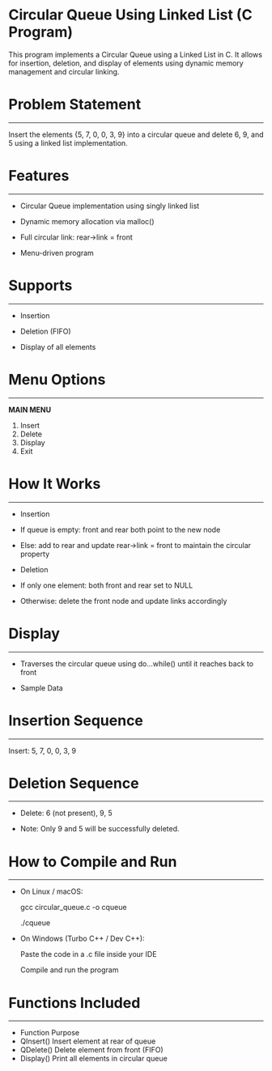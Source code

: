 # Circular Queue Using Linked List (C Program)

This program implements a Circular Queue using a Linked List in C. It allows for insertion, deletion, and display of elements using dynamic memory management and circular linking.

# Problem Statement
-------------------
Insert the elements {5, 7, 0, 0, 3, 9} into a circular queue and delete 6, 9, and 5 using a linked list implementation.


# Features
-----------
* Circular Queue implementation using singly linked list

* Dynamic memory allocation via malloc()

* Full circular link: rear->link = front

* Menu-driven program


# Supports
----------
* Insertion

* Deletion (FIFO)

* Display of all elements


# Menu Options
--------------
 ****MAIN MENU****

 1. Insert
 2. Delete
 3. Display
 4. Exit


# How It Works
--------------
* Insertion

* If queue is empty: front and rear both point to the new node

* Else: add to rear and update rear->link = front to maintain the circular property

* Deletion

* If only one element: both front and rear set to NULL

* Otherwise: delete the front node and update links accordingly


# Display
---------
* Traverses the circular queue using do...while() until it reaches back to front

* Sample Data


# Insertion Sequence
--------------------
Insert: 5, 7, 0, 0, 3, 9


# Deletion Sequence
-------------------
* Delete: 6 (not present), 9, 5

* Note: Only 9 and 5 will be successfully deleted.


# How to Compile and Run
------------------------
* On Linux / macOS:

	gcc circular_queue.c -o cqueue

	./cqueue


* On Windows (Turbo C++ / Dev C++):

	Paste the code in a .c file inside your IDE

	Compile and run the program


# Functions Included
--------------------
* Function	Purpose
* QInsert()	Insert element at rear of queue
* QDelete()	Delete element from front (FIFO)
* Display()	Print all elements in circular queue



